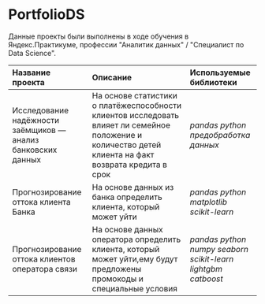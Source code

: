 # PortfolioDS
Данные проекты были выполнены в ходе обучения в Яндекс.Практикуме, профессии "Аналитик данных" / "Специалист по Data Science".

| Название проекта | Описание | Используемые библиотеки | 
| :---------------------- | :---------------------- | :---------------------- |
| Исследование надёжности заёмщиков — анализ банковских данных | На основе статистики о платёжеспособности клиентов исследовать влияет ли семейное положение и количество детей клиента на факт возврата кредита в срок | *pandas* *python* *предобработка данных* |
| Прогнозирование оттока клиента Банка | На основе данных из банка определить клиента, который может уйти | *pandas* *python* *matplotlib* *scikit-learn* |
| Прогнозирование оттока клиентов оператора связи | На основе данных оператора определить клиента, который может уйти,ему будут предложены промокоды и специальные условия | *pandas* *python* *numpy* *seaborn* *scikit-learn* *lightgbm* *catboost*|
